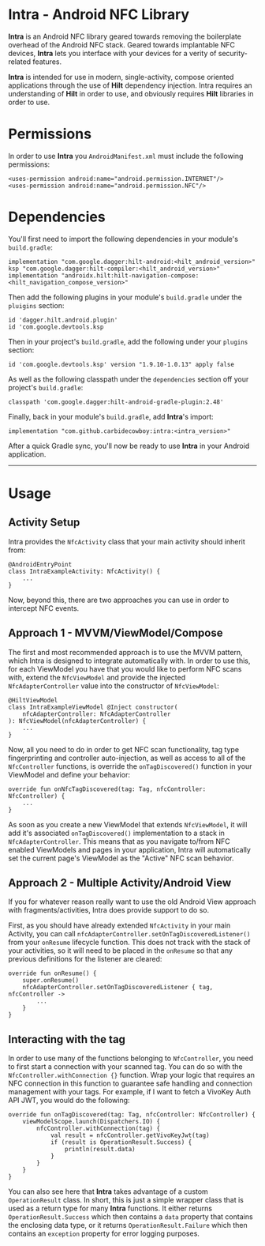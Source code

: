 # Intra - Android NFC Library

**Intra** is an Android NFC library geared towards removing the boilerplate overhead of the Android NFC stack. Geared towards implantable NFC devices, **Intra** lets you interface with your devices for a verity of security-related features.

**Intra** is intended for use in modern, single-activity, compose oriented applications through the use of **Hilt** dependency injection. Intra requires an understanding of **Hilt** in order to use, and obviously requires **Hilt** libraries in order to use.

# Permissions

In order to use **Intra** you `AndroidManifest.xml` must include the following permissions:

```
<uses-permission android:name="android.permission.INTERNET"/>  
<uses-permission android:name="android.permission.NFC"/>
```

# Dependencies

You'll first need to import the following dependencies in your module's `build.gradle`:

```
implementation "com.google.dagger:hilt-android:<hilt_android_version>"  
ksp "com.google.dagger:hilt-compiler:<hilt_android_version>"
implementation "androidx.hilt:hilt-navigation-compose:<hilt_navigation_compose_version>"
```

Then add the following plugins in your module's `build.gradle` under the `pluigins` section:

```
id 'dagger.hilt.android.plugin'  
id 'com.google.devtools.ksp
```

Then in your project's `build.gradle`, add the following under your `plugins` section:

```
id 'com.google.devtools.ksp' version "1.9.10-1.0.13" apply false
```

As well as the following classpath under the `dependencies` section off your project's `build.gradle`:

```
classpath 'com.google.dagger:hilt-android-gradle-plugin:2.48'
```

Finally, back in your module's `build.gradle`, add **Intra**'s import:

```
implementation "com.github.carbidecowboy:intra:<intra_version>"
```

After a quick Gradle sync, you'll now be ready to use **Intra** in your Android application.

---

# Usage

## Activity Setup

Intra provides the `NfcActivity` class that your main activity should inherit from:
```
@AndroidEntryPoint  
class IntraExampleActivity: NfcActivity() {
    ...
}
```


Now, beyond this, there are two approaches you can use in order to intercept NFC events.

## Approach 1 - MVVM/ViewModel/Compose

The first and most recommended approach is to use the MVVM pattern, which Intra is designed to integrate automatically with. In order to use this, for each ViewModel you have that you would like to perform NFC scans with, extend the `NfcViewModel` and provide the injected `NfcAdapterController` value into the constructor of `NfcViewModel`:

```
@HiltViewModel  
class IntraExampleViewModel @Inject constructor(  
    nfcAdapterController: NfcAdapterController 
): NfcViewModel(nfcAdapterController) {
    ...
}
```

Now, all you need to do in order to get NFC scan functionality, tag type fingerprinting and controller auto-injection, as well as access to all of the `NfcController` functions, is override the `onTagDiscovered()` function in your ViewModel and define your behavior:

```
override fun onNfcTagDiscovered(tag: Tag, nfcController: NfcController) {  
    ...
}
```

As soon as you create a new ViewModel that extends `NfcViewModel`, it will add it's associated `onTagDiscovered()` implementation to a stack in `NfcAdapterController`. This means that as you navigate to/from NFC enabled ViewModels and pages in your application, Intra will automatically set the current page's ViewModel as the "Active" NFC scan behavior.

## Approach 2 - Multiple Activity/Android View

If you for whatever reason really want to use the old Android View approach with fragments/activities, Intra does provide support to do so.

First, as you should have already extended `NfcActivity` in your main Activity, you can call `nfcAdapterController.setOnTagDiscoveredListener()` from your `onResume` lifecycle function. This does not track with the stack of your activities, so it will need to be placed in the `onResume` so that any previous definitions for the listener are cleared:

```
override fun onResume() {
    super.onResume()
    nfcAdapterController.setOnTagDiscoveredListener { tag, nfcController ->
        ...
    }
}
```

## Interacting with the tag

In order to use many of the functions belonging to `NfcController`, you need to first start a connection with your scanned tag. You can do so with the `NfcController.withConnection {}` function. Wrap your logic that requires an NFC connection in this function to guarantee safe handling and connection management with your tags. For example, if I want to fetch a VivoKey Auth API JWT, you would do the following:

```
override fun onTagDiscovered(tag: Tag, nfcController: NfcController) {
    viewModelScope.launch(Dispatchers.IO) {
        nfcController.withConnection(tag) {
            val result = nfcController.getVivoKeyJwt(tag)
            if (result is OperationResult.Success) {
                println(result.data)
            }
        }
    }
}
``` 

You can also see here that **Intra** takes advantage of a custom `OperationResult` class. In short, this is just a simple wrapper class that is used as a return type for many **Intra** functions. It either returns `OperationResult.Success` which then contains a `data` property that contains the enclosing data type, or it returns `OperationResult.Failure` which then contains an `exception` property for error logging purposes.